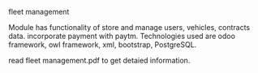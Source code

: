 fleet management

Module has functionality of store and manage users, vehicles, contracts data.
incorporate payment with paytm.
Technologies used are odoo framework, owl framework, xml, bootstrap, PostgreSQL.

read fleet management.pdf to get detaied information.
